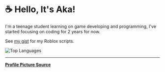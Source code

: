 # ☕ Hello, It's Aka!

I'm a teenage student learning on game developing and programming, I've started focusing on coding for 2 years for now.

See [my gist](https://gist.github.com/AkaSokuro) for my Roblox scripts.

![Top Languages](https://readme-stats-akasokuro.vercel.app/api/top-langs/?username=akasokuro&hide=shell,procfile&count_private=false&theme=github_dark&border_color=5F5F5F)

---
**[Profile Picture Source](https://twitter.com/gyaheung/status/1581883493394526208)**



<!-- Hello -->
